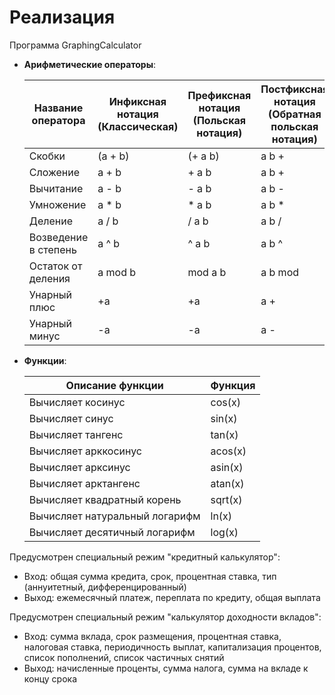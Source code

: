 # Реализация

Программа GraphingCalculator

- **Арифметические операторы**:

  | Название оператора   | Инфиксная нотация (Классическая) | Префиксная нотация (Польская нотация) | Постфиксная нотация (Обратная польская нотация) |
  | -------------------- | -------------------------------- | ------------------------------------- | ----------------------------------------------- |
  | Скобки               | (a + b)                          | (+ a b)                               | a b +                                           |
  | Сложение             | a + b                            | + a b                                 | a b +                                           |
  | Вычитание            | a - b                            | - a b                                 | a b -                                           |
  | Умножение            | a \* b                           | \* a b                                | a b \*                                          |
  | Деление              | a / b                            | / a b                                 | a b /                                           |
  | Возведение в степень | a ^ b                            | ^ a b                                 | a b ^                                           |
  | Остаток от деления   | a mod b                          | mod a b                               | a b mod                                         |
  | Унарный плюс         | +a                               | +a                                    | a +                                             |
  | Унарный минус        | -a                               | -a                                    | a -                                             |

- **Функции**:

  | Описание функции               | Функция |
  | ------------------------------ | ------- |
  | Вычисляет косинус              | cos(x)  |
  | Вычисляет синус                | sin(x)  |
  | Вычисляет тангенс              | tan(x)  |
  | Вычисляет арккосинус           | acos(x) |
  | Вычисляет арксинус             | asin(x) |
  | Вычисляет арктангенс           | atan(x) |
  | Вычисляет квадратный корень    | sqrt(x) |
  | Вычисляет натуральный логарифм | ln(x)   |
  | Вычисляет десятичный логарифм  | log(x)  |

Предусмотрен специальный режим "кредитный калькулятор":

- Вход: общая сумма кредита, срок, процентная ставка, тип (аннуитетный, дифференцированный)
- Выход: ежемесячный платеж, переплата по кредиту, общая выплата

Предусмотрен специальный режим "калькулятор доходности вкладов":

- Вход: сумма вклада, срок размещения, процентная ставка, налоговая ставка, периодичность выплат, капитализация процентов, список пополнений, список частичных снятий
- Выход: начисленные проценты, сумма налога, сумма на вкладе к концу срока

